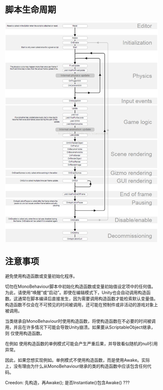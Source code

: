 # 脚本生命周期    

<img src="MonoBehaviour生命周期.png" />

# 注意事项    

避免使用构造函数或变量初始化程序。

切勿在MonoBehaviour脚本中初始化构造函数或变量初始值设定项中的任何值。为此，请使用“唤醒”或“启动”。即使在编辑模式下，Unity也会自动调用构造函数。这通常在脚本编译后直接发生，因为需要调用构造函数才能检索默认变量值。构造函数不仅会在不可预见的时间被调用，还可能在预制件或非活动的游戏对象上被调用。

当类继承自MonoBehaviour时使用构造函数，将使构造函数在不必要的时间被调用，并且在许多情况下可能会导致Unity崩溃。如果要从ScriptableObject继承，则
仅使用构造函数。

在例如 使用构造函数的单例模式可能会产生严重后果，并导致看似随机的null引用异常。

因此，如果您想实现例如。单例模式不使用构造函数，而是使用Awake。实际上，没有理由为什么从MonoBehaviour继承的类的构造函数中应该包含任何代码。


Creedon:
先构造，再Awake();
是否Instantiate()包含Awake() ???